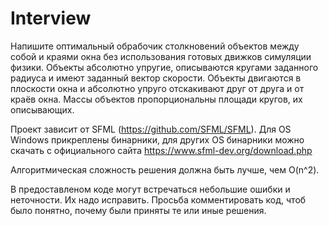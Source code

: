 # Interview

Напишите оптимальный обрабочик столкновений объектов между собой и краями окна без использования готовых движков симуляции физики. Объекты абсолютно упругие, описываются кругами заданного радиуса и имеют заданный вектор скорости. Объекты двигаются в плоскости окна и абсолютно упруго отскакивают друг от друга и от краёв окна. Массы объектов пропорциональны площади кругов, их описывающих.  

Проект зависит от SFML (https://github.com/SFML/SFML). Для OS Windows прикреплены бинарники, для других OS бинарники можно скачать с официального сайта https://www.sfml-dev.org/download.php

Алгоритмическая сложность решения должна быть лучше, чем O(n^2).

В предоставленом коде могут встречаться небольшие ошибки и неточности. Их надо исправить.
Просьба комментировать код, чтоб было понятно, почему были приняты те или иные решения.
